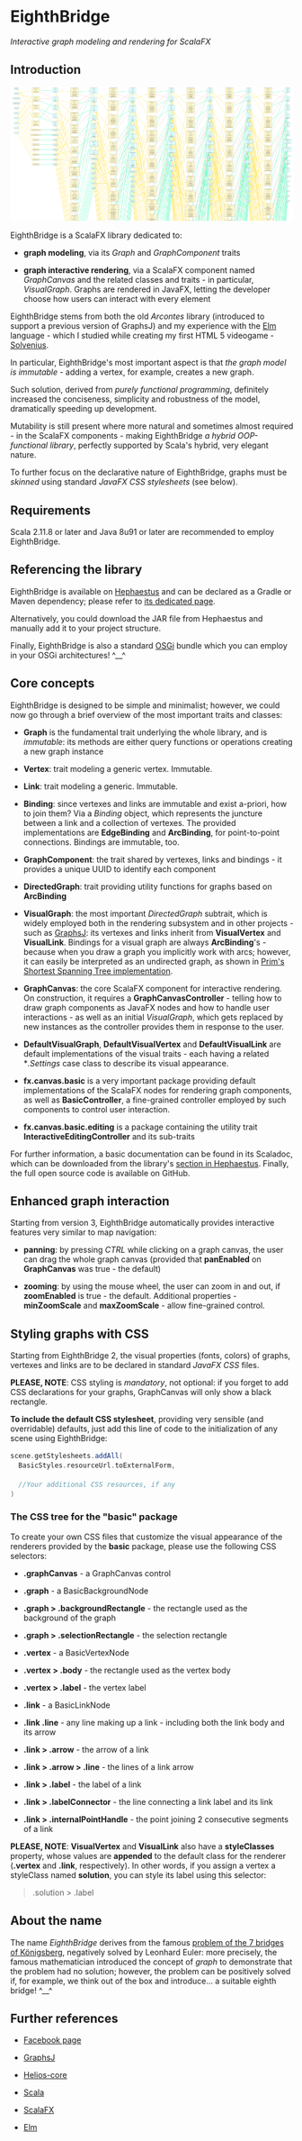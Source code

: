# EighthBridge

*Interactive graph modeling and rendering for ScalaFX*


## Introduction

![GraphPlan screenshot](screenshots/GraphPlan.png)


EighthBridge is a ScalaFX library dedicated to:

* **graph modeling**, via its *Graph* and *GraphComponent* traits

* **graph interactive rendering**, via a ScalaFX component named *GraphCanvas* and the related classes and traits - in particular, *VisualGraph*. Graphs are rendered in JavaFX, letting the developer choose how users can interact with every element


EighthBridge stems from both the old *Arcontes* library (introduced to support a previous version of GraphsJ) and my experience with the [Elm](http://elm-lang.org/) language - which I studied while creating my first HTML 5 videogame - [Solvenius](http://gianlucacosta.info/solvenius/).

In particular, EighthBridge's most important aspect is that *the graph model is immutable* - adding a vertex, for example, creates a new graph.

Such solution, derived from *purely functional programming*, definitely increased the conciseness, simplicity and robustness of the model, dramatically speeding up development.

Mutability is still present where more natural and sometimes almost required - in the ScalaFX components - making EighthBridge *a hybrid OOP-functional library*, perfectly supported by Scala's hybrid, very elegant nature.

To further focus on the declarative nature of EighthBridge, graphs must be *skinned* using standard *JavaFX CSS stylesheets* (see below).


## Requirements

Scala 2.11.8 or later and Java 8u91 or later are recommended to employ EighthBridge.


## Referencing the library

EighthBridge is available on [Hephaestus](https://bintray.com/giancosta86/Hephaestus) and can be declared as a Gradle or Maven dependency; please refer to [its dedicated page](https://bintray.com/giancosta86/Hephaestus/EighthBridge).

Alternatively, you could download the JAR file from Hephaestus and manually add it to your project structure.

Finally, EighthBridge is also a standard [OSGi](http://www.slideshare.net/giancosta86/introduction-to-osgi-56290394) bundle which you can employ in your OSGi architectures! ^\_\_^


## Core concepts

EighthBridge is designed to be simple and minimalist; however, we could now go through a brief overview of the most important traits and classes:

* **Graph** is the fundamental trait underlying the whole library, and is *immutable*: its methods are either query functions or operations creating a new graph instance

* **Vertex**: trait modeling a generic vertex. Immutable.

* **Link**: trait modeling a generic. Immutable.

* **Binding**: since vertexes and links are immutable and exist a-priori, how to join them? Via a *Binding* object, which represents the juncture between a link and a collection of vertexes. The provided implementations are **EdgeBinding** and **ArcBinding**, for point-to-point connections. Bindings are immutable, too.

* **GraphComponent**: the trait shared by vertexes, links and bindings - it provides a unique UUID to identify each component

* **DirectedGraph**: trait providing utility functions for graphs based on **ArcBinding**

* **VisualGraph**: the most important *DirectedGraph* subtrait, which is widely employed both in the rendering subsystem and in other projects - such as [GraphsJ](https://github.com/giancosta86/GraphsJ): its vertexes and links inherit from **VisualVertex** and **VisualLink**. Bindings for a visual graph are always **ArcBinding**'s - because when you draw a graph you implicitly work with arcs; however, it can easily be interpreted as an undirected graph, as shown in [Prim's Shortest Spanning Tree implementation](https://github.com/giancosta86/GraphsJ-scenarios).

* **GraphCanvas**: the core ScalaFX component for interactive rendering. On construction, it requires a **GraphCanvasController** - telling how to draw graph components as JavaFX nodes and how to handle user interactions - as well as an initial *VisualGraph*, which gets replaced by new instances as the controller provides them in response to the user.

* **DefaultVisualGraph**, **DefaultVisualVertex** and **DefaultVisualLink** are default implementations of the visual traits - each having a related **.*Settings** case class to describe its visual appearance.

* **fx.canvas.basic** is a very important package providing default implementations of the ScalaFX nodes for rendering graph components, as well as **BasicController**, a fine-grained controller employed by such components to control user interaction.

* **fx.canvas.basic.editing** is a package containing the utility trait **InteractiveEditingController** and its sub-traits

For further information, a basic documentation can be found in its Scaladoc, which can be downloaded from the library's [section in Hephaestus](https://bintray.com/giancosta86/Hephaestus/EighthBridge). Finally, the full open source code is available on GitHub.


## Enhanced graph interaction

Starting from version 3, EighthBridge automatically provides interactive features very similar to map navigation:

* **panning**: by pressing *CTRL* while clicking on a graph canvas, the user can drag the whole graph canvas (provided that **panEnabled** on **GraphCanvas** was true - the default)

* **zooming**: by using the mouse wheel, the user can zoom in and out, if **zoomEnabled** is true - the default. Additional properties - **minZoomScale** and **maxZoomScale** - allow fine-grained control.



## Styling graphs with CSS

Starting from EighthBridge 2, the visual properties (fonts, colors) of graphs, vertexes and links are to be declared in standard *JavaFX CSS* files.

**PLEASE, NOTE**: CSS styling is *mandatory*, not optional: if you forget to add CSS declarations for your graphs, GraphCanvas will only show a black rectangle.

**To include the default CSS stylesheet**, providing very sensible (and overridable) defaults, just add this line of code to the initialization of any scene using EighthBridge:

```scala
scene.getStylesheets.addAll(
  BasicStyles.resourceUrl.toExternalForm,

  //Your additional CSS resources, if any
)
```

### The CSS tree for the "basic" package

To create your own CSS files that customize the visual appearance of the renderers provided by the **basic** package, please use the following CSS selectors:

* **.graphCanvas** - a GraphCanvas control

* **.graph** - a BasicBackgroundNode

* **.graph > .backgroundRectangle** - the rectangle used as the background of the graph

* **.graph > .selectionRectangle** - the selection rectangle

* **.vertex** - a BasicVertexNode

* **.vertex > .body** - the rectangle used as the vertex body

* **.vertex > .label** - the vertex label

* **.link** - a BasicLinkNode

* **.link .line** - any line making up a link - including both the link body and its arrow

* **.link > .arrow** - the arrow of a link

* **.link > .arrow > .line** - the lines of a link arrow

* **.link > .label** - the label of a link

* **.link > .labelConnector** - the line connecting a link label and its link

* **.link > .internalPointHandle** - the point joining 2 consecutive segments of a link


**PLEASE, NOTE**: **VisualVertex** and **VisualLink** also have a **styleClasses** property, whose values are **appended** to the default class for the renderer (**.vertex** and **.link**, respectively). In other words, if you assign a vertex a styleClass named **solution**, you can style its label using this selector:

> .solution > .label


## About the name

The name *EighthBridge* derives from the famous [problem of the 7 bridges of Königsberg](https://en.wikipedia.org/wiki/Seven_Bridges_of_K%C3%B6nigsberg), negatively solved by Leonhard Euler: more precisely, the famous mathematician introduced the concept of *graph* to demonstrate that the problem had no solution; however, the problem can be positively solved if, for example, we think out of the box and introduce... a suitable eighth bridge! ^\_\_^


## Further references

* [Facebook page](https://www.facebook.com/EighthBridge-190637781313301)

* [GraphsJ](https://github.com/giancosta86/GraphsJ)

* [Helios-core](https://github.com/giancosta86/Helios-core)

* [Scala](http://scala-lang.org/)

* [ScalaFX](http://scalafx.org/)

* [Elm](http://elm-lang.org/)
